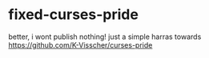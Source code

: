 # fixed-curses-pride
better, i wont publish nothing! just a simple harras towards https://github.com/K-Visscher/curses-pride
